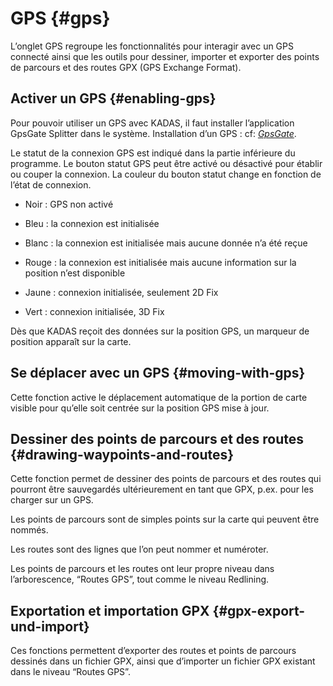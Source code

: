 # GPS {#gps}

L’onglet GPS regroupe les fonctionnalités pour interagir avec un GPS connecté ainsi que les outils pour dessiner, importer et exporter des points de parcours et des routes GPX (GPS Exchange Format).


## Activer un GPS {#enabling-gps}

Pour pouvoir utiliser un GPS avec KADAS, il faut installer l’application GpsGate Splitter dans le système. Installation d’un GPS : cf: <a href="../working_with_gps/gpsgate.html#gpsgate" class="reference internal"><em>GpsGate</em></a>.

Le statut de la connexion GPS est indiqué dans la partie inférieure du programme. Le bouton statut GPS peut être activé ou désactivé pour établir ou couper la connexion. La couleur du bouton statut change en fonction de l’état de connexion.

-   Noir : GPS non activé

-   Bleu : la connexion est initialisée

-   Blanc : la connexion est initialisée mais aucune donnée n’a été reçue

-   Rouge : la connexion est initialisée mais aucune information sur la position n’est disponible

-   Jaune : connexion initialisée, seulement 2D Fix

-   Vert : connexion initialisée, 3D Fix

Dès que KADAS reçoit des données sur la position GPS, un marqueur de position apparaît sur la carte.

## Se déplacer avec un GPS {#moving-with-gps}

Cette fonction active le déplacement automatique de la portion de carte visible pour qu’elle soit centrée sur la position GPS mise à jour.

## Dessiner des points de parcours et des routes {#drawing-waypoints-and-routes}

Cette fonction permet de dessiner des points de parcours et des routes qui pourront être sauvegardés ultérieurement en tant que GPX, p.ex. pour les charger sur un GPS.

Les points de parcours sont de simples points sur la carte qui peuvent être nommés.

Les routes sont des lignes que l’on peut nommer et numéroter.

Les points de parcours et les routes ont leur propre niveau dans l’arborescence, “Routes GPS”, tout comme le niveau Redlining.

## Exportation et importation GPX {#gpx-export-und-import}

Ces fonctions permettent d’exporter des routes et points de parcours dessinés dans un fichier GPX, ainsi que d’importer un fichier GPX existant dans le niveau “Routes GPS”.
